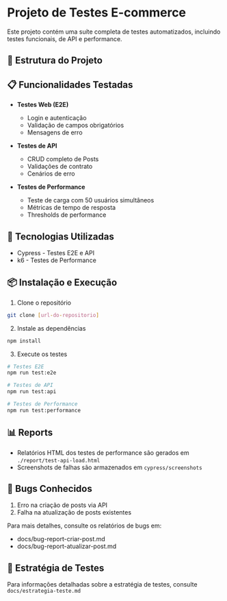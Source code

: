 # Projeto de Testes E-commerce

Este projeto contém uma suíte completa de testes automatizados, incluindo testes funcionais, de API e performance.

## 🚀 Estrutura do Projeto

## 📋 Funcionalidades Testadas

- **Testes Web (E2E)**
  - Login e autenticação
  - Validação de campos obrigatórios
  - Mensagens de erro

- **Testes de API**
  - CRUD completo de Posts
  - Validações de contrato
  - Cenários de erro

- **Testes de Performance**
  - Teste de carga com 50 usuários simultâneos
  - Métricas de tempo de resposta
  - Thresholds de performance

## 🔧 Tecnologias Utilizadas

- Cypress - Testes E2E e API
- k6 - Testes de Performance

## 📦 Instalação e Execução

1. Clone o repositório
```bash
git clone [url-do-repositorio]
```

2. Instale as dependências
```bash
npm install
```

3. Execute os testes
```bash
# Testes E2E
npm run test:e2e

# Testes de API
npm run test:api

# Testes de Performance
npm run test:performance
```

## 📊 Reports

- Relatórios HTML dos testes de performance são gerados em `./report/test-api-load.html`
- Screenshots de falhas são armazenados em `cypress/screenshots`

## 🐛 Bugs Conhecidos

1. Erro na criação de posts via API
2. Falha na atualização de posts existentes

Para mais detalhes, consulte os relatórios de bugs em:
- docs/bug-report-criar-post.md
- docs/bug-report-atualizar-post.md

## 📝 Estratégia de Testes

Para informações detalhadas sobre a estratégia de testes, consulte `docs/estrategia-teste.md`
